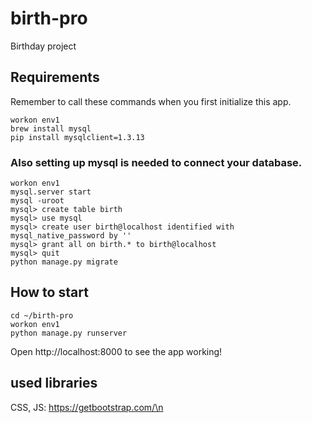 # birth-pro
Birthday project

## Requirements
Remember to call these commands when you first initialize this app.
```
workon env1
brew install mysql
pip install mysqlclient=1.3.13
```

### Also setting up mysql is needed to connect your database.
```
workon env1
mysql.server start
mysql -uroot
mysql> create table birth
mysql> use mysql
mysql> create user birth@localhost identified with mysql_native_password by ''
mysql> grant all on birth.* to birth@localhost
mysql> quit
python manage.py migrate
```

## How to start
```
cd ~/birth-pro
workon env1
python manage.py runserver
```

Open http://localhost:8000 to see the app working!

## used libraries
CSS, JS: https://getbootstrap.com/\n

